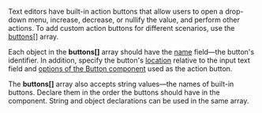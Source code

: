 Text editors have built-in action buttons that allow users to open a drop-down menu, increase, decrease, or nullify the value, and perform other actions. To add custom action buttons for different scenarios, use the [buttons[]](/Documentation/ApiReference/UI_Components/dxTextBox/Configuration/buttons/) array.

Each object in the **buttons[]** array should have the [name](/Documentation/ApiReference/UI_Components/dxTextBox/Configuration/buttons/#name) field&mdash;the button's identifier. In addition, specify the button's [location](/Documentation/ApiReference/UI_Components/dxTextBox/Configuration/buttons/#location) relative to the input text field and [options of the Button component](/Documentation/ApiReference/UI_Components/dxTextBox/Configuration/buttons/#options) used as the action button.

The **buttons[]** array also accepts string values&mdash;the names of built-in buttons. Declare them in the order the buttons should have in the component. String and object declarations can be used in the same array.